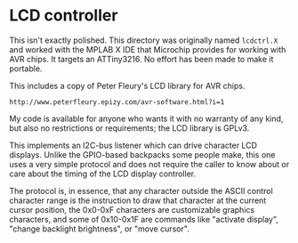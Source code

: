 # LCD controller

This isn't exactly polished. This directory was originally named
`lcdctrl.X` and worked with the MPLAB X IDE that Microchip provides
for working with AVR chips. It targets an ATTiny3216. No effort
has been made to make it portable.

This includes a copy of Peter Fleury's LCD library for
AVR chips.

	http://www.peterfleury.epizy.com/avr-software.html?i=1

My code is available for anyone who wants it with no warranty
of any kind, but also no restrictions or requirements; the LCD
library is GPLv3.

This implements an I2C-bus listener which can drive character
LCD displays. Unlike the GPIO-based backpacks some people make,
this one uses a very simple protocol and does not require the caller
to know about or care about the timing of the LCD display controller.

The protocol is, in essence, that any character outside the ASCII
control character range is the instruction to draw that character
at the current cursor position, the 0x0-0xF characters are customizable
graphics characters, and some of 0x10-0x1F are commands like
"activate display", "change backlight brightness", or "move cursor".

